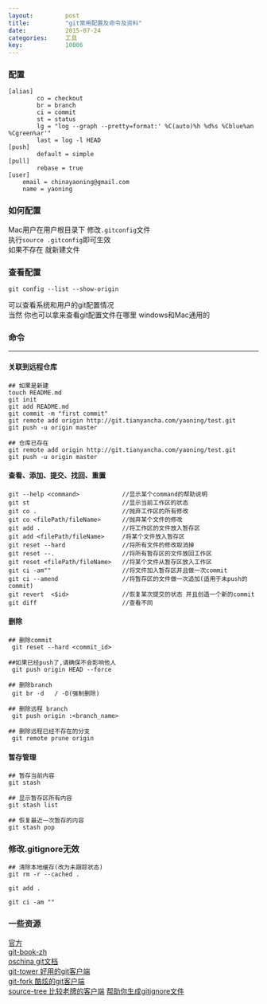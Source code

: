 ```yaml
---
layout: 		post
title:			"git常用配置及命令及资料"
date:			2015-07-24
categories:		工具
key: 			10006
---
```


### 配置
```    
[alias]
        co = checkout
        br = branch
        ci = commit
        st = status
        lg = "log --graph --pretty=format:' %C(auto)%h %d%s %Cblue%an %Cgreen%ar'"
        last = log -l HEAD
[push]
        default = simple
[pull]
        rebase = true
[user]
	email = chinayaoning@gmail.com
	name = yaoning
```
### 如何配置
Mac用户在用户根目录下 修改`.gitconfig`文件  
执行`source .gitconfig`即可生效  
如果不存在 就新建文件

### 查看配置
```
git config --list --show-origin
```
可以查看系统和用户的git配置情况  
当然 你也可以拿来查看git配置文件在哪里 windows和Mac通用的

### 命令
----

#### 关联到远程仓库
```
## 如果是新建
touch README.md
git init
git add README.md
git commit -m "first commit"
git remote add origin http://git.tianyancha.com/yaoning/test.git
git push -u origin master

## 仓库已存在
git remote add origin http://git.tianyancha.com/yaoning/test.git
git push -u origin master
```

#### 查看、添加、提交、找回、重置

```
git --help <command>			//显示某个command的帮助说明
git st 							//显示当前工作区的状态
git co . 						//抛弃工作区的所有修改
git co <filePath/fileName> 		//抛弃某个文件的修改
git add . 						//将工作区的文件放入暂存区
git add <filePath/fileName> 	/将某个文件放入暂存区
git reset --hard				//将所有文件的修改取消掉 
git reset --. 					//将所有暂存区的文件放回工作区
git reset <filePath/fileName> 	//将某个文件从暂存区放入工作区
git ci -am""					//将文件加入暂存区并且做一次commit
git ci --amend					//将暂存区的文件做一次追加(适用于未push的commit)
git revert  <$id> 				//恢复某次提交的状态 并且创造一个新的commit
git diff						//查看不同
```
#### 删除
```
## 删除commit
 git reset --hard <commit_id>

##如果已经push了,请确保不会影响他人
 git push origin HEAD --force

## 删除branch
 git br -d   / -D(强制删除)

## 删除远程 branch
 git push origin :<branch_name>

## 删除远程已经不存在的分支
 git remote prune origin
```
#### 暂存管理
```
## 暂存当前内容
git stash 

## 显示暂存区所有内容
git stash list

## 恢复最近一次暂存的内容
git stash pop
```

### 修改.gitignore无效
```
## 清除本地缓存(改为未跟踪状态)
git rm -r --cached .

git add .

git ci -am ""

```
### 一些资源
[官方](https://git-scm.com/)  
[git-book-zh](https://git-scm.com/book/zh/v2)  
[oschina git文档](http://git.oschina.net/progit/)  
[git-tower 好用的git客户端](https://www.git-tower.com/)  
[git-fork 酷炫的git客户端](https://git-fork.com/)  
[source-tree 比较老牌的客户端](https://www.sourcetreeapp.com/)
[帮助你生成gitignore文件](https://www.gitignore.io/)

